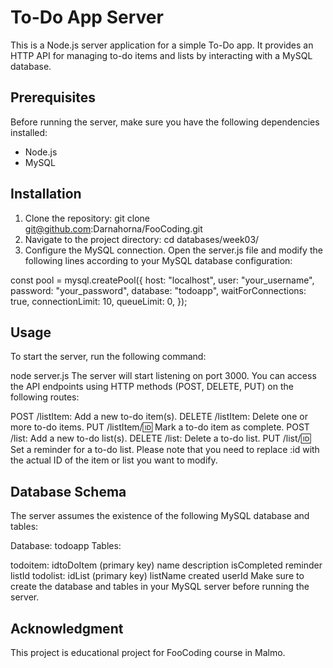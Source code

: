 # To-Do App Server

This is a Node.js server application for a simple To-Do app. It provides an HTTP API for managing to-do items and lists by interacting with a MySQL database.

## Prerequisites

Before running the server, make sure you have the following dependencies installed:

- Node.js
- MySQL

## Installation

1. Clone the repository: git clone git@github.com:Darnahorna/FooCoding.git
2. Navigate to the project directory: cd databases/week03/
3. Configure the MySQL connection. Open the server.js file and modify the following lines according to your MySQL database configuration:

const pool = mysql.createPool({
host: "localhost",
user: "your_username",
password: "your_password",
database: "todoapp",
waitForConnections: true,
connectionLimit: 10,
queueLimit: 0,
});

## Usage

To start the server, run the following command:

node server.js
The server will start listening on port 3000. You can access the API endpoints using HTTP methods (POST, DELETE, PUT) on the following routes:

POST /listItem: Add a new to-do item(s).
DELETE /listItem: Delete one or more to-do items.
PUT /listItem/:id: Mark a to-do item as complete.
POST /list: Add a new to-do list(s).
DELETE /list: Delete a to-do list.
PUT /list/:id: Set a reminder for a to-do list.
Please note that you need to replace :id with the actual ID of the item or list you want to modify.

## Database Schema

The server assumes the existence of the following MySQL database and tables:

Database: todoapp
Tables:

todoitem:
idtoDoItem (primary key)
name
description
isCompleted
reminder
listId
todolist:
idList (primary key)
listName
created
userId
Make sure to create the database and tables in your MySQL server before running the server.

## Acknowledgment

This project is educational project for FooCoding course in Malmo.
